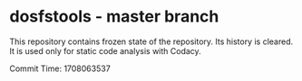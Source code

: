# dosfstools - master branch

This repository contains frozen state of the repository.
Its history is cleared. It is used only for static code
analysis with Codacy.

Commit Time: 1708063537